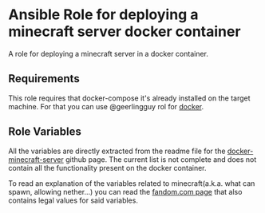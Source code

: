 # Ansible Role for deploying a minecraft server docker container
A role for deploying a minecraft server in a docker container. 
## Requirements
This role requires that docker-compose it's already installed on the target machine. For that you can use @geerlingguy rol for [docker](https://github.com/geerlingguy/ansible-role-docker).
## Role Variables
All the variables are directly extracted from the readme file for the [docker-minecraft-server](https://github.com/itzg/docker-minecraft-server/blob/master/README.md) github page. The current list is not complete and does not contain all the functionality present on the docker container.

To read an explanation of the variables related to minecraft(a.k.a. what can spawn, allowing nether...) you can read the [fandom.com page](https://minecraft.fandom.com/wiki/Server.properties) that also contains legal values for said variables.
